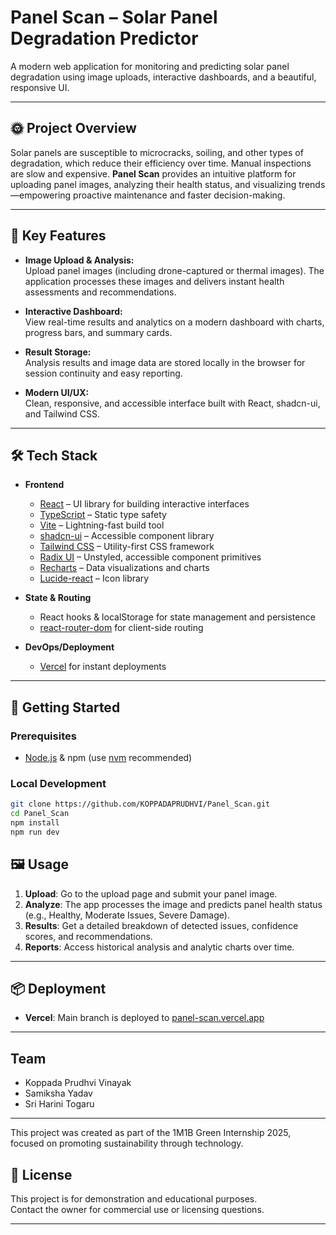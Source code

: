 # Panel Scan – Solar Panel Degradation Predictor

A modern web application for monitoring and predicting solar panel degradation using image uploads, interactive dashboards, and a beautiful, responsive UI.

---

## 🌞 Project Overview

Solar panels are susceptible to microcracks, soiling, and other types of degradation, which reduce their efficiency over time. Manual inspections are slow and expensive. **Panel Scan** provides an intuitive platform for uploading panel images, analyzing their health status, and visualizing trends—empowering proactive maintenance and faster decision-making.

---

## 🧩 Key Features

- **Image Upload & Analysis:**  
  Upload panel images (including drone-captured or thermal images). The application processes these images and delivers instant health assessments and recommendations.

- **Interactive Dashboard:**  
  View real-time results and analytics on a modern dashboard with charts, progress bars, and summary cards.

- **Result Storage:**  
  Analysis results and image data are stored locally in the browser for session continuity and easy reporting.

- **Modern UI/UX:**  
  Clean, responsive, and accessible interface built with React, shadcn-ui, and Tailwind CSS.

---

## 🛠️ Tech Stack

- **Frontend**
  - [React](https://react.dev/) – UI library for building interactive interfaces
  - [TypeScript](https://www.typescriptlang.org/) – Static type safety
  - [Vite](https://vitejs.dev/) – Lightning-fast build tool
  - [shadcn-ui](https://ui.shadcn.com/) – Accessible component library
  - [Tailwind CSS](https://tailwindcss.com/) – Utility-first CSS framework
  - [Radix UI](https://www.radix-ui.com/) – Unstyled, accessible component primitives
  - [Recharts](https://recharts.org/) – Data visualizations and charts
  - [Lucide-react](https://lucide.dev/) – Icon library

- **State & Routing**
  - React hooks & localStorage for state management and persistence
  - [react-router-dom](https://reactrouter.com/) for client-side routing

- **DevOps/Deployment**
  - [Vercel](https://vercel.com/) for instant deployments
---

## 🚀 Getting Started

### Prerequisites

- [Node.js](https://nodejs.org/) & npm (use [nvm](https://github.com/nvm-sh/nvm#installing-and-updating) recommended)

### Local Development

```sh
git clone https://github.com/KOPPADAPRUDHVI/Panel_Scan.git
cd Panel_Scan
npm install
npm run dev
```


## 🖼️ Usage

1. **Upload**: Go to the upload page and submit your panel image.
2. **Analyze**: The app processes the image and predicts panel health status (e.g., Healthy, Moderate Issues, Severe Damage).
3. **Results**: Get a detailed breakdown of detected issues, confidence scores, and recommendations.
4. **Reports**: Access historical analysis and analytic charts over time.

---

## 📦 Deployment

- **Vercel**: Main branch is deployed to [panel-scan.vercel.app](https://panel-scan.vercel.app)

---
## Team

- Koppada Prudhvi Vinayak
- Samiksha Yadav  
- Sri Harini Togaru

---

This project was created as part of the 1M1B Green Internship 2025, focused on promoting sustainability through technology.

## 📄 License

This project is for demonstration and educational purposes.  
Contact the owner for commercial use or licensing questions.

---
